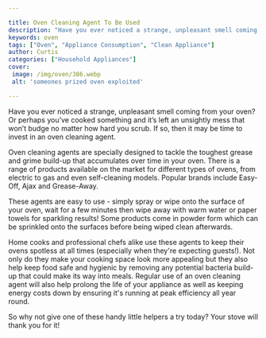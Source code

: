```yaml
---

title: Oven Cleaning Agent To Be Used
description: "Have you ever noticed a strange, unpleasant smell coming from your oven? Or perhaps you’ve cooked something and it’s left an unsig...swipe up to find out"
keywords: oven
tags: ["Oven", "Appliance Consumption", "Clean Appliance"]
author: Curtis
categories: ["Household Appliances"]
cover: 
 image: /img/oven/386.webp
 alt: 'someones prized oven exploited'

---
```


Have you ever noticed a strange, unpleasant smell coming from your oven? Or perhaps you’ve cooked something and it’s left an unsightly mess that won’t budge no matter how hard you scrub. If so, then it may be time to invest in an oven cleaning agent. 

Oven cleaning agents are specially designed to tackle the toughest grease and grime build-up that accumulates over time in your oven. There is a range of products available on the market for different types of ovens, from electric to gas and even self-cleaning models. Popular brands include Easy-Off, Ajax and Grease-Away. 

These agents are easy to use - simply spray or wipe onto the surface of your oven, wait for a few minutes then wipe away with warm water or paper towels for sparkling results! Some products come in powder form which can be sprinkled onto the surfaces before being wiped clean afterwards. 

Home cooks and professional chefs alike use these agents to keep their ovens spotless at all times (especially when they're expecting guests!). Not only do they make your cooking space look more appealing but they also help keep food safe and hygienic by removing any potential bacteria build-up that could make its way into meals. Regular use of an oven cleaning agent will also help prolong the life of your appliance as well as keeping energy costs down by ensuring it's running at peak efficiency all year round. 

So why not give one of these handy little helpers a try today? Your stove will thank you for it!
